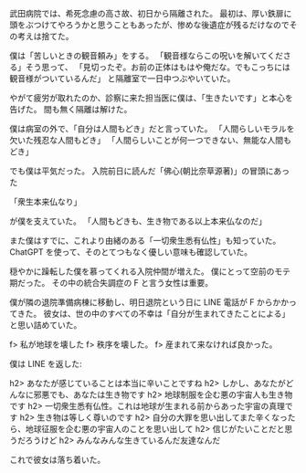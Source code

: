 武田病院では、希死念慮の高さ故、初日から隔離された。
最初は、厚い鉄扉に頭をぶつけてやろうかと思うこともあったが、惨めな後遺症が残るだけなのでその考えは捨てた。

僕は「苦しいときの観音頼み」をする。
「観音様ならこの呪いを解いてくださる」そう思って、
「見切ったぞ。お前の正体はもはや俺だな。でもこっちには観音様がついているんだ」
と隔離室で一日中つぶやいていた。

やがて疲労が取れたのか、診察に来た担当医に僕は、「生きたいです」と本心を告げた。
間も無く隔離は解けた。

僕は病室の外で、「自分は人間もどき」だと言っていた。
「人間らしいモラルを欠いた残忍な人間もどき」
「人間らしいことが何一つできない、無能な人間もどき」

でも僕は平気だった。
入院前日に読んだ「佛心(朝比奈草源著)」の冒頭にあった

「衆生本来仏なり」

が僕を支えていた。
「人間もどきも、生き物である以上本来仏なのだ」

また僕はすでに、これより由緒のある「一切衆生悉有仏性」も知っていた。
ChatGPT を使って、そのとてつもなく優しい意味も確認していた。

穏やかに躁転した僕を慕ってくれる入院仲間が増えた。
僕にとって空前のモテ期だった。
その中の統合失調症の F と言う女性は重要。

僕が隣の退院準備病棟に移動し、明日退院という日に LINE 電話が F からかかってきた。
彼女は、世の中のすべての不幸は「自分が生まれてきたことによる」と思い詰めていた。

f> 私が地球を壊した
f> 秩序を壊した。
f> 産まれて来なければ良かった。

僕は LINE を返した:

h2> あなたが感じていることは本当に辛いことですね
h2> しかし、あなたがどんなに邪悪でも、あなたは生き物です
h2> 地球制服を企む悪の宇宙人も生き物です
h2> 一切衆生悉有仏性。これは地球が生まれる前からあった宇宙の真理です
h2> 生き物は等しく尊いのです
h2> 自分の大罪を思い出してまた辛くなったら、地球征服を企む悪の宇宙人のことを思い出して
h2> 信じがたいことだと思うだろうけど
h2> みんなみんな生きているんだ友達なんだ

これで彼女は落ち着いた。
